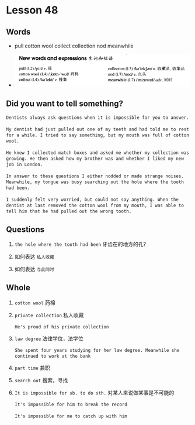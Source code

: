 # Lesson 48

## Words

- pull cotton wool collect collection nod meanwhile

- ![Words](../../../Images/Part2/05/words-48.png)

## Did you want to tell something?

```
Dentists always ask questions when it is impossible for you to answer.

My dentist had just pulled out one of my teeth and had told me to rest for a while. I tried to say something, but my mouth was full of cotton wool.

He knew I collected match boxes and asked me whether my collection was growing. He then asked how my brother was and whether I liked my new job in London.

In answer to these questions I either nodded or made strange noises. Meanwhile, my tongue was busy searching out the hole where the tooth had been.

I suddenly felt very worried, but could not say anything. When the dentist at last removed the cotton wool from my mouth, I was able to tell him that he had pulled out the wrong tooth.
```

## Questions

1. `the hole where the tooth had been` 牙齿在的地方的孔?

2. 如何表达 `私人收藏`

3. 如何表达 `与此同时`

## Whole

1. `cotton wool` 药棉

2. `private collection` 私人收藏

   ```
   He's proud of his private collection
   ```

3. `law degree` 法律学位，法学位

   ```
   She spent four years studying for her law degree. Meanwhile she continued to work at the bank
   ```

4. `part time` 兼职

5. `search out` 搜索，寻找

6. `It is impossible for sb. to do sth.` 对某人来说做某事是不可能的

   ```
   It's impossible for him to break the record

   It's impossible for me to catch up with him
   ```
